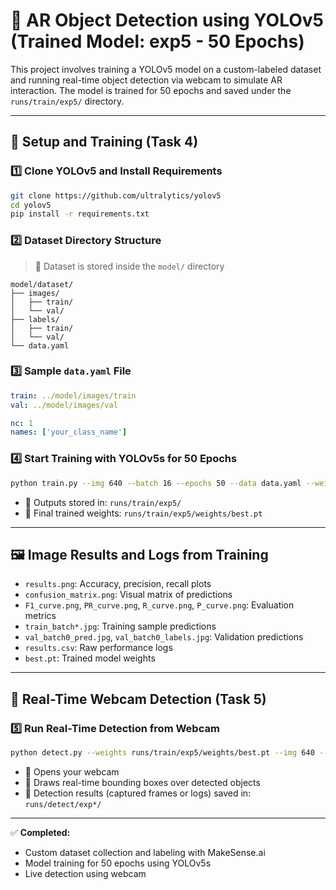 
# 🚀 AR Object Detection using YOLOv5 (Trained Model: exp5 - 50 Epochs)

This project involves training a YOLOv5 model on a custom-labeled dataset and running real-time object detection via webcam to simulate AR interaction. The model is trained for 50 epochs and saved under the `runs/train/exp5/` directory.

---

## 🔧 Setup and Training (Task 4)

### 1️⃣ Clone YOLOv5 and Install Requirements
```bash
git clone https://github.com/ultralytics/yolov5
cd yolov5
pip install -r requirements.txt
```

### 2️⃣ Dataset Directory Structure

> 📁 Dataset is stored inside the `model/` directory

```
model/dataset/
├── images/
│   ├── train/
│   └── val/
├── labels/
│   ├── train/
│   └── val/
└── data.yaml
```

### 3️⃣ Sample `data.yaml` File
```yaml
train: ../model/images/train
val: ../model/images/val

nc: 1
names: ['your_class_name']
```

### 4️⃣ Start Training with YOLOv5s for 50 Epochs
```bash
python train.py --img 640 --batch 16 --epochs 50 --data data.yaml --weights yolov5s.pt --device cpu
```

- 📁 Outputs stored in: `runs/train/exp5/`
- 🧠 Final trained weights: `runs/train/exp5/weights/best.pt`

---

## 🖼️ Image Results and Logs from Training
- `results.png`: Accuracy, precision, recall plots
- `confusion_matrix.png`: Visual matrix of predictions
- `F1_curve.png`, `PR_curve.png`, `R_curve.png`, `P_curve.png`: Evaluation metrics
- `train_batch*.jpg`: Training sample predictions
- `val_batch0_pred.jpg`, `val_batch0_labels.jpg`: Validation predictions
- `results.csv`: Raw performance logs
- `best.pt`: Trained model weights

---

## 🧪 Real-Time Webcam Detection (Task 5)

### 5️⃣ Run Real-Time Detection from Webcam
```bash
python detect.py --weights runs/train/exp5/weights/best.pt --img 640 --conf 0.25 --source 0
```

- 📸 Opens your webcam
- 🔲 Draws real-time bounding boxes over detected objects
- 📁 Detection results (captured frames or logs) saved in: `runs/detect/exp*/`

---

✅ **Completed:**
- Custom dataset collection and labeling with MakeSense.ai
- Model training for 50 epochs using YOLOv5s
- Live detection using webcam
